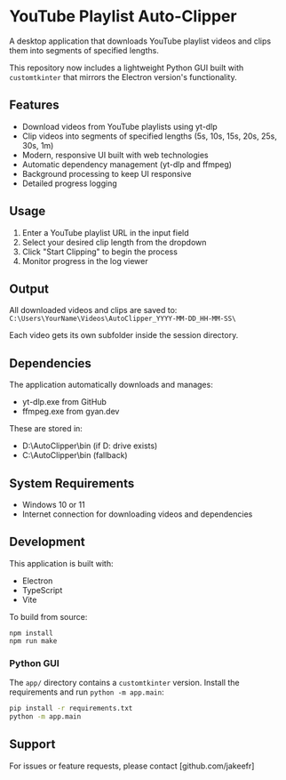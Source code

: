 # YouTube Playlist Auto-Clipper

A desktop application that downloads YouTube playlist videos and clips them into segments of specified lengths.

This repository now includes a lightweight Python GUI built with `customtkinter` that mirrors the Electron version's functionality.

## Features

- Download videos from YouTube playlists using yt-dlp
- Clip videos into segments of specified lengths (5s, 10s, 15s, 20s, 25s, 30s, 1m)
- Modern, responsive UI built with web technologies
- Automatic dependency management (yt-dlp and ffmpeg)
- Background processing to keep UI responsive
- Detailed progress logging

## Usage

1. Enter a YouTube playlist URL in the input field
2. Select your desired clip length from the dropdown
3. Click "Start Clipping" to begin the process
4. Monitor progress in the log viewer

## Output

All downloaded videos and clips are saved to:
`C:\Users\YourName\Videos\AutoClipper_YYYY-MM-DD_HH-MM-SS\`

Each video gets its own subfolder inside the session directory.

## Dependencies

The application automatically downloads and manages:
- yt-dlp.exe from GitHub
- ffmpeg.exe from gyan.dev

These are stored in:
- D:\AutoClipper\bin (if D: drive exists)
- C:\AutoClipper\bin (fallback)

## System Requirements

- Windows 10 or 11
- Internet connection for downloading videos and dependencies

## Development

This application is built with:
- Electron
- TypeScript
- Vite

To build from source:
```
npm install
npm run make
```

### Python GUI

The `app/` directory contains a `customtkinter` version. Install the requirements and run `python -m app.main`:

```bash
pip install -r requirements.txt
python -m app.main
```

## Support

For issues or feature requests, please contact [github.com/jakeefr]
